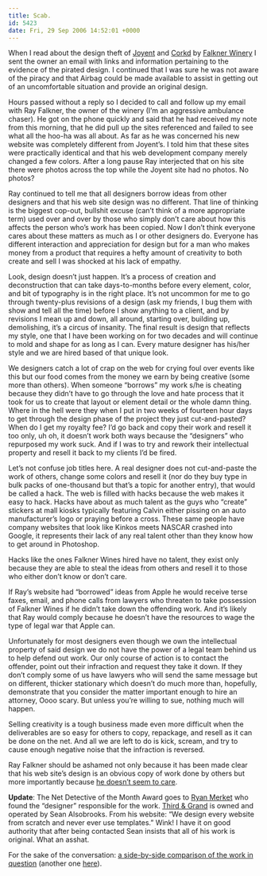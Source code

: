 ```yaml
---
title: Scab.
id: 5423
date: Fri, 29 Sep 2006 14:52:01 +0000
---
```


When I read about the design theft of [Joyent](http://www.joyent.com) and [Corkd](http://www.corkd.com) by [Falkner Winery](http://www.falknerwinery.com) I sent the owner an email with links and information pertaining to the evidence of the pirated design. I continued that I was sure he was not aware of the piracy and that Airbag could be made available to assist in getting out of an uncomfortable situation and provide an original design.  

Hours passed without a reply so I decided to call and follow up my email with Ray Falkner, the owner of the winery (I’m an aggressive ambulance chaser). He got on the phone quickly and said that he had received my note from this morning, that he did pull up the sites referenced and failed to see what all the hoo-ha was all about. As far as he was concerned his new website was completely different from Joyent’s. I told him that these sites were practically identical and that his web development company merely changed a few colors. After a long pause Ray interjected that on his site there were photos across the top while the Joyent site had no photos. No photos?  

Ray continued to tell me that all designers borrow ideas from other designers and that his web site design was no different. That line of thinking is the biggest cop-out, bullshit excuse (can’t think of a more appropriate term) used over and over by those who simply don’t care about how this affects the person who’s work has been copied. Now I don’t think everyone cares about these matters as much as I or other designers do. Everyone has different interaction and appreciation for design but for a man who makes money from a product that requires a hefty amount of creativity to both create and sell I was shocked at his lack of empathy.  

Look, design doesn’t just happen. It’s a process of creation and deconstruction that can take days-to-months before every element, color, and bit of typography is in the right place. It’s not uncommon for me to go through twenty-plus revisions of a design (ask my friends, I bug them with show and tell all the time) before I show anything to a client, and by revisions I mean up and down, all around, starting over, building up, demolishing, it’s a circus of insanity. The final result is design that reflects my style, one that I have been working on for two decades and will continue to mold and shape for as long as I can. Every mature designer has his/her style and we are hired based of that unique look.  

We designers catch a lot of crap on the web for crying foul over events like this but our food comes from the money we earn by being creative (some more than others). When someone “borrows” my work s/he is cheating because they didn’t have to go through the love and hate process that it took for us to create that layout or element detail or the whole damn thing. Where in the hell were they when I put in two weeks of fourteen hour days to get through the design phase of the project they just cut-and-pasted? When do I get my royalty fee? I’d go back and copy their work and resell it too only, uh oh, it doesn’t work both ways because the “designers” who repurposed my work suck. And if I was to try and rework their intellectual property and resell it back to my clients I’d be fired.  

Let’s not confuse job titles here. A real designer does not cut-and-paste the work of others, change some colors and resell it (nor do they buy type in bulk packs of one-thousand but that’s a topic for another entry), that would be called a hack. The web is filled with hacks because the web makes it easy to hack. Hacks have about as much talent as the guys who “create” stickers at mall kiosks typically featuring Calvin either pissing on an auto manufacturer’s logo or praying before a cross. These same people have company websites that look like Kinkos meets <span class="caps">NASCAR</span> crashed into Google, it represents their lack of any real talent other than they know how to get around in Photoshop.  

Hacks like the ones Falkner Wines hired have no talent, they exist only because they are able to steal the ideas from others and resell it to those who either don’t know or don’t care.  

If Ray’s website had “borrowed” ideas from Apple he would receive terse faxes, email, and phone calls from lawyers who threaten to take possession of Falkner Wines if he didn’t take down the offending work. And it’s likely that Ray would comply because he doesn’t have the resources to wage the type of legal war that Apple can.  

Unfortunately for most designers even though we own the intellectual property of said design we do not have the power of a legal team behind us to help defend out work. Our only course of action is to contact the offender, point out their infraction and request they take it down. If they don’t comply some of us have lawyers who will send the same message but on different, thicker stationary which doesn’t do much more than, hopefully, demonstrate that you consider the matter important enough to hire an attorney, Oooo scary. But unless you’re willing to sue, nothing much will happen.  

Selling creativity is a tough business made even more difficult when the deliverables are so easy for others to copy, repackage, and resell as it can be done on the net. And all we are left to do is kick, scream, and try to cause enough negative noise that the infraction is reversed.  

Ray Falkner should be ashamed not only because it has been made clear that his web site’s design is an obvious copy of work done by others but more importantly because [he doesn’t seem to care](http://www.falknerwinery.com/blog/index.php).  

<span class="caps" style="font-weight: bold;">Update</span>: The Net Detective of the Month Award goes to [Ryan Merket](http://ryanmerket.com/?p=123) who found the “designer” responsible for the work. [Third & Grand](http://www.thirdandgrand.com) is owned and operated by Sean Alsobrooks. From his website: “We design every website from scratch and never ever use templates.” Wink! I have it on good authority that after being contacted Sean insists that all of his work is original. What an asshat.  

For the sake of the conversation: [a side-by-side comparison of the work in question](http://www.flickr.com/photos/danbenjamin/255656615/) (another one [here](http://www.flickr.com/photos/danbenjamin/255643840/in/photostream/)).





